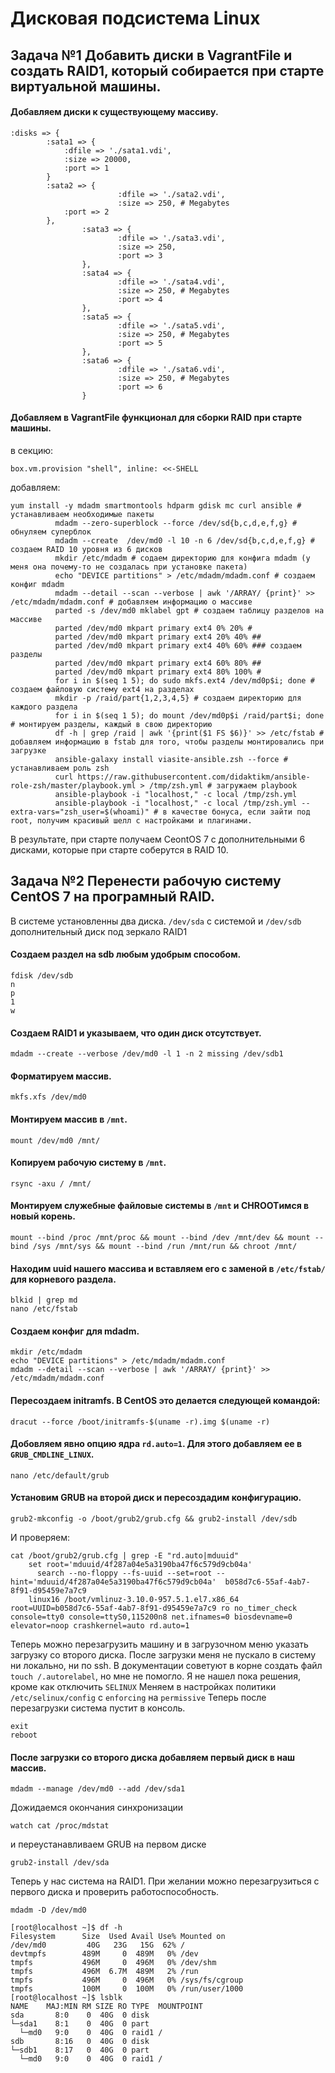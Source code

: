 # Дисковая подсистема Linux

## Задача №1 Добавить диски в VagrantFile и создать RAID1, который собирается при старте виртуальной машины.

#### Добавляем диски к существующему массиву.

```
:disks => {
		:sata1 => {
			:dfile => './sata1.vdi',
			:size => 20000,
			:port => 1
		}
		:sata2 => {
                        :dfile => './sata2.vdi',
                        :size => 250, # Megabytes
			:port => 2
		},
                :sata3 => {
                        :dfile => './sata3.vdi',
                        :size => 250,
                        :port => 3
                },
                :sata4 => {
                        :dfile => './sata4.vdi',
                        :size => 250, # Megabytes
                        :port => 4
                },
				:sata5 => {
                        :dfile => './sata5.vdi',
                        :size => 250, # Megabytes
                        :port => 5
                },
				:sata6 => {
                        :dfile => './sata6.vdi',
                        :size => 250, # Megabytes
                        :port => 6
                }
```                

#### Добавляем в VagrantFile функционал для сборки RAID при старте машины.

в секцию:
```
box.vm.provision "shell", inline: <<-SHELL
```	          
добавляем: 

```
yum install -y mdadm smartmontools hdparm gdisk mc curl ansible # устанавливаем необходимые пакеты
		  mdadm --zero-superblock --force /dev/sd{b,c,d,e,f,g} # обнуляем суперблок
		  mdadm --create  /dev/md0 -l 10 -n 6 /dev/sd{b,c,d,e,f,g} # создаем RAID 10 уровня из 6 дисков
		  mkdir /etc/mdadm # содаем директорию для конфига mdadm (у меня она почему-то не создалась при установке пакета)
		  echo "DEVICE partitions" > /etc/mdadm/mdadm.conf # создаем конфиг mdadm
		  mdadm --detail --scan --verbose | awk '/ARRAY/ {print}' >> /etc/mdadm/mdadm.conf # добавляем информацию о массиве
		  parted -s /dev/md0 mklabel gpt # создаем таблицу разделов на массиве
		  parted /dev/md0 mkpart primary ext4 0% 20% # 
		  parted /dev/md0 mkpart primary ext4 20% 40% ##
		  parted /dev/md0 mkpart primary ext4 40% 60% ### создаем разделы
		  parted /dev/md0 mkpart primary ext4 60% 80% ##
		  parted /dev/md0 mkpart primary ext4 80% 100% #
		  for i in $(seq 1 5); do sudo mkfs.ext4 /dev/md0p$i; done # создаем файловую систему ext4 на разделах 
		  mkdir -p /raid/part{1,2,3,4,5} # создаем директорию для каждого раздела
		  for i in $(seq 1 5); do mount /dev/md0p$i /raid/part$i; done # монтируем разделы, каждый в свою директорию
		  df -h | grep /raid | awk '{print($1 FS $6)}' >> /etc/fstab # добавляем информацию в fstab для того, чтобы разделы монтировались при загрузке
		  ansible-galaxy install viasite-ansible.zsh --force # устанавливаем роль zsh
		  curl https://raw.githubusercontent.com/didaktikm/ansible-role-zsh/master/playbook.yml > /tmp/zsh.yml # загружаем playbook
		  ansible-playbook -i "localhost," -c local /tmp/zsh.yml 
		  ansible-playbook -i "localhost," -c local /tmp/zsh.yml --extra-vars="zsh_user=$(whoami)" # в качестве бонуса, если зайти под root, получим красивый шелл с настройками и плагинами.
```
В результате, при старте получаем CeontOS 7 с дополнительными 6 дисками, которые при старте соберутся в RAID 10.

## Задача №2 Перенести рабочую систему CentOS 7 на програмный RAID.
В системе установленны два диска. ```/dev/sda``` с системой и ```/dev/sdb``` дополнительный диск под зеркало RAID1

#### Создаем раздел на sdb любым удобрым способом.

```
fdisk /dev/sdb
n
p
1
w
```

#### Создаем RAID1 и указываем, что один диск отсутствует.

```
mdadm --create --verbose /dev/md0 -l 1 -n 2 missing /dev/sdb1
```

#### Форматируем массив.

```
mkfs.xfs /dev/md0
```

#### Монтируем массив в ```/mnt```.

```
mount /dev/md0 /mnt/
```

#### Копируем рабочую систему в ```/mnt```.

```
rsync -axu / /mnt/
```

#### Монтируем служебные файловые системы в ```/mnt``` и CHROOTимся в новый корень.

```
mount --bind /proc /mnt/proc && mount --bind /dev /mnt/dev && mount --bind /sys /mnt/sys && mount --bind /run /mnt/run && chroot /mnt/
```

#### Находим uuid нашего массива и вставляем его с заменой в ```/etc/fstab/``` для корневого раздела.

```
blkid | grep md
nano /etc/fstab
```

#### Создаем конфиг для mdadm.

```
mkdir /etc/mdadm
echo "DEVICE partitions" > /etc/mdadm/mdadm.conf
mdadm --detail --scan --verbose | awk '/ARRAY/ {print}' >> /etc/mdadm/mdadm.conf
```

#### Пересоздаем initramfs. В CentOS это делается следующей командой:

```
dracut --force /boot/initramfs-$(uname -r).img $(uname -r)
```
#### Добовляем явно опцию ядра ```rd.auto=1```. Для этого добавляем ее в ```GRUB_CMDLINE_LINUX```.
```
nano /etc/default/grub
```

#### Установим GRUB на второй диск и пересоздадим конфигурацию.

```
grub2-mkconfig -o /boot/grub2/grub.cfg && grub2-install /dev/sdb
```
И проверяем:

```
cat /boot/grub2/grub.cfg | grep -E "rd.auto|mduuid"                                                                                                                              
	set root='mduuid/4f287a04e5a3190ba47f6c579d9cb04a'
	  search --no-floppy --fs-uuid --set=root --hint='mduuid/4f287a04e5a3190ba47f6c579d9cb04a'  b058d7c6-55af-4ab7-8f91-d95459e7a7c9
	linux16 /boot/vmlinuz-3.10.0-957.5.1.el7.x86_64 root=UUID=b058d7c6-55af-4ab7-8f91-d95459e7a7c9 ro no_timer_check console=tty0 console=ttyS0,115200n8 net.ifnames=0 biosdevname=0 elevator=noop crashkernel=auto rd.auto=1
```

Теперь можно перезагрузить машину и в загрузочном меню указать загрузку со второго диска.
После загрузки меня не пускало в систему ни локально, ни по ssh. В документации советуют в корне создать файл ```touch /.autorelabel```, но мне не помогло. Я не нашел пока решения, кроме как отключить ```SELINUX```
Меняем в настройках политики ```/etc/selinux/config``` с ```enforcing``` на ```permissive```
Теперь после перезагрузки система пустит в консоль.

```
exit
reboot
```

#### После загрузки со второго диска добавляем первый диск в наш массив.

```
mdadm --manage /dev/md0 --add /dev/sda1
```

Дожидаемся окончания синхронизации

```
watch cat /proc/mdstat
```

и переустанавливаем GRUB на первом диске

```
grub2-install /dev/sda
```

Теперь у нас система на RAID1. При желании можно перезагрузиться с первого диска и проверить работоспособность.

```
mdadm -D /dev/md0
```

```
[root@localhost ~]$ df -h
Filesystem      Size  Used Avail Use% Mounted on
/dev/md0         40G   23G   15G  62% /
devtmpfs        489M     0  489M   0% /dev
tmpfs           496M     0  496M   0% /dev/shm
tmpfs           496M  6.7M  489M   2% /run
tmpfs           496M     0  496M   0% /sys/fs/cgroup
tmpfs           100M     0  100M   0% /run/user/1000
[root@localhost ~]$ lsblk 
NAME    MAJ:MIN RM SIZE RO TYPE  MOUNTPOINT
sda       8:0    0  40G  0 disk  
└─sda1    8:1    0  40G  0 part  
  └─md0   9:0    0  40G  0 raid1 /
sdb       8:16   0  40G  0 disk  
└─sdb1    8:17   0  40G  0 part  
  └─md0   9:0    0  40G  0 raid1 /
```
